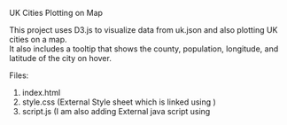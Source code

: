 UK Cities Plotting on Map

This project uses D3.js to visualize data from uk.json and also plotting UK cities on a map. <br>
It also includes a tooltip that shows the county, population, longitude, and latitude of the city on hover.

Files:
1. index.html
2. style.css (External Style sheet which is linked using <link rel="stylesheet" type="text/css" href="style.css">)
3. script.js (I am also adding External java script using <script src="script.js">)
4. d3.v4.js is a library for D3   `<script type="text/javascript" src="./d3.v4.js">`


To run the project:

1. Open index.html in Visual Studio.
2. Click "Open with Live Server".


   

The Output will be 

  <img src="https://github.com/YashashTV01/D3assignment/raw/main/ukmap.png" alt="Uk Map" width="200"/>






